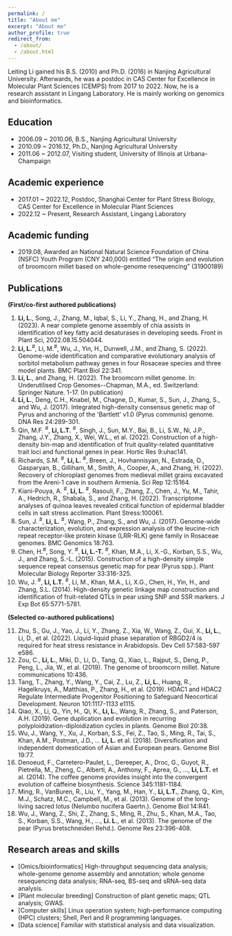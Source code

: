 ```yaml
---
permalink: /
title: "About me"
excerpt: "About me"
author_profile: true
redirect_from: 
  - /about/
  - /about.html
---
```


Leiting Li gained his B.S. (2010) and Ph.D. (2016) in Nanjing Agricultural University. Afterwards, he was a postdoc in CAS Center for Excellence in Molecular Plant Sciences (CEMPS) from 2017 to 2022. Now, he is a research assistant in Lingang Laboratory. He is mainly working on genomics and bioinformatics. 

## Education

-	2006.09 ~ 2010.06, B.S., Nanjing Agricultural University 
-	2010.09 ~ 2016.12, Ph.D., Nanjing Agricultural University
-	2011.06 ~ 2012.07, Visiting student, University of Illinois at Urbana-Champaign	

## Academic experience

-	2017.01 ~ 2022.12, Postdoc, Shanghai Center for Plant Stress Biology, CAS Center for Excellence in Molecular Plant Sciences
-	2022.12 ~ Present, Research Assistant, Lingang Laboratory

## Academic funding

-	2019.08, Awarded an National Natural Science Foundation of China (NSFC) Youth Program (CNY 240,000) entitled “The origin and evolution of broomcorn millet based on whole-genome resequencing” (31900189)

## Publications

**(First/co-first authored publications)**

1.	**Li, L.**, Song, J., Zhang, M., Iqbal, S., Li, Y., Zhang, H., and Zhang, H. (2023). A near complete genome assembly of chia assists in identification of key fatty acid desaturases in developing seeds. Front in Plant Sci, 2022.08.15.504044.
2.	**Li, L.**<sup>#</sup>, Li, M.<sup>#</sup>, Wu, J., Yin, H., Dunwell, J.M., and Zhang, S. (2022). Genome-wide identification and comparative evolutionary analysis of sorbitol metabolism pathway genes in four Rosaceae species and three model plants. BMC Plant Biol 22:341.
3.	**Li, L.**, and Zhang, H. (2022). The broomcorn millet genome. In: Underutilised Crop Genomes--Chapman, M.A., ed. Switzerland: Springer Nature. 1-17. (In publication)
4.	**Li, L.**, Deng, C.H., Knabel, M., Chagne, D., Kumar, S., Sun, J., Zhang, S., and Wu, J. (2017). Integrated high-density consensus genetic map of Pyrus and anchoring of the 'Bartlett' v1.0 (Pyrus communis) genome. DNA Res 24:289-301.
5.	Qin, M.F. <sup>#</sup>, **Li, L.T.** <sup>#</sup>, Singh, J., Sun, M.Y., Bai, B., Li, S.W., Ni, J.P., Zhang, J.Y., Zhang, X., Wei, W.L., et al. (2022). Construction of a high-density bin-map and identification of fruit quality-related quantitative trait loci and functional genes in pear. Hortic Res 9:uhac141.
6.	Richards, S.M. <sup>#</sup>, **Li, L.** <sup>#</sup>, Breen, J., Hovhannisyan, N., Estrada, O., Gasparyan, B., Gilliham, M., Smith, A., Cooper, A., and Zhang, H. (2022). Recovery of chloroplast genomes from medieval millet grains excavated from the Areni-1 cave in southern Armenia. Sci Rep 12:15164.
7.	Kiani-Pouya, A. <sup>#</sup>, **Li, L.** <sup>#</sup>, Rasouli, F., Zhang, Z., Chen, J., Yu, M., Tahir, A., Hedrich, R., Shabala, S., and Zhang, H. (2022). Transcriptome analyses of quinoa leaves revealed critical function of epidermal bladder cells in salt stress acclimation. Plant Stress:100061.
8.	Sun, J. <sup>#</sup>, **Li, L.** <sup>#</sup>, Wang, P., Zhang, S., and Wu, J. (2017). Genome-wide characterization, evolution, and expression analysis of the leucine-rich repeat receptor-like protein kinase (LRR-RLK) gene family in Rosaceae genomes. BMC Genomics 18:763.
9.	Chen, H.<sup>#</sup>, Song, Y. <sup>#</sup>, **Li, L.-T.** <sup>#</sup>, Khan, M.A., Li, X.-G., Korban, S.S., Wu, J., and Zhang, S.-L. (2015). Construction of a high-density simple sequence repeat consensus genetic map for pear (Pyrus spp.). Plant Molecular Biology Reporter 33:316-325.
10.	Wu, J. <sup>#</sup>, **Li, L.T.** <sup>#</sup>, Li, M., Khan, M.A., Li, X.G., Chen, H., Yin, H., and Zhang, S.L. (2014). High-density genetic linkage map construction and identification of fruit-related QTLs in pear using SNP and SSR markers. J Exp Bot 65:5771-5781.

**(Selected co-authored publications)**

11.	Zhu, S., Gu, J., Yao, J., Li, Y., Zhang, Z., Xia, W., Wang, Z., Gui, X., **Li, L.**, Li, D., et al. (2022). Liquid-liquid phase separation of RBGD2/4 is required for heat stress resistance in Arabidopsis. Dev Cell 57:583-597 e586.
12.	Zou, C., **Li, L.**, Miki, D., Li, D., Tang, Q., Xiao, L., Rajput, S., Deng, P., Peng, L., Jia, W., et al. (2019). The genome of broomcorn millet. Nature communications 10:436.
13.	Tang, T., Zhang, Y., Wang, Y., Cai, Z., Lu, Z., **Li, L.**, Huang, R., Hagelkruys, A., Matthias, P., Zhang, H., et al. (2019). HDAC1 and HDAC2 Regulate Intermediate Progenitor Positioning to Safeguard Neocortical Development. Neuron 101:1117-1133 e1115.
14.	Qiao, X., Li, Q., Yin, H., Qi, K., **Li, L.**, Wang, R., Zhang, S., and Paterson, A.H. (2019). Gene duplication and evolution in recurring polyploidization-diploidization cycles in plants. Genome Biol 20:38.
15.	Wu, J., Wang, Y., Xu, J., Korban, S.S., Fei, Z., Tao, S., Ming, R., Tai, S., Khan, A.M., Postman, J.D., … **Li, L.** et al. (2018). Diversification and independent domestication of Asian and European pears. Genome Biol 19:77.
16.	Denoeud, F., Carretero-Paulet, L., Dereeper, A., Droc, G., Guyot, R., Pietrella, M., Zheng, C., Alberti, A., Anthony, F., Aprea, G., …, **Li, L.T.** et al. (2014). The coffee genome provides insight into the convergent evolution of caffeine biosynthesis. Science 345:1181-1184.
17.	Ming, R., VanBuren, R., Liu, Y., Yang, M., Han, Y., **Li, L.T.**, Zhang, Q., Kim, M.J., Schatz, M.C., Campbell, M., et al. (2013). Genome of the long-living sacred lotus (Nelumbo nucifera Gaertn.). Genome Biol 14:R41.
18.	Wu, J., Wang, Z., Shi, Z., Zhang, S., Ming, R., Zhu, S., Khan, M.A., Tao, S., Korban, S.S., Wang, H., …, **Li. L.**, et al. (2013). The genome of the pear (Pyrus bretschneideri Rehd.). Genome Res 23:396-408.

## Research areas and skills

-	[Omics/bioinformatics] High-throughput sequencing data analysis; whole-genome genome assembly and annotation; whole genome resequencing data analysis; RNA-seq, BS-seq and sRNA-seq data analysis. 
-	[Plant molecular breeding] Construction of plant genetic maps; QTL analysis; GWAS. 
-	[Computer skills] Linux operation system; high-performance computing (HPC) clusters; Shell, Perl and R programming languages.
-	[Data science] Familiar with statistical analysis and data visualization. 

